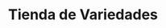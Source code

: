 ---
title: "Tienda de Variedades"
url: /ciudad-satelite/tienda-de-variedades-avenida-alfredo-sanjines/
shop: Lebensmittel
---